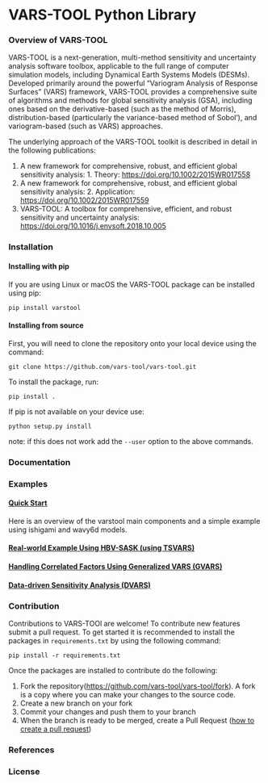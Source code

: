 # VARS-TOOL Python Library

### Overview of VARS-TOOL
VARS-TOOL is a next-generation, multi-method sensitivity and uncertainty analysis software toolbox,
applicable to the full range of computer simulation models, including Dynamical Earth Systems
Models (DESMs). Developed primarily around the powerful “Variogram Analysis of Response
Surfaces” (VARS) framework, VARS-TOOL provides a comprehensive suite of algorithms and
methods for global sensitivity analysis (GSA), including ones based on the derivative-based (such as
the method of Morris), distribution-based (particularly the variance-based method of Sobol’), and
variogram-based (such as VARS) approaches.

The underlying approach of the VARS-TOOL toolkit is described in detail in the following publications:

1. A new framework for comprehensive, robust, and efficient global sensitivity analysis: 1. Theory: https://doi.org/10.1002/2015WR017558 
2. A new framework for comprehensive, robust, and efficient global sensitivity analysis: 2. Application: https://doi.org/10.1002/2015WR017559
3. VARS-TOOL: A toolbox for comprehensive, efficient, and robust sensitivity and uncertainty analysis: https://doi.org/10.1016/j.envsoft.2018.10.005


### Installation
#### Installing with pip
If you are using Linux or macOS the VARS-TOOL package can be installed using pip:
```
pip install varstool
```

#### Installing from source
First, you will need to clone the repository onto your local device using the command:
```
git clone https://github.com/vars-tool/vars-tool.git
```
To install the package, run:
```
pip install .
```
If pip is not available on your device use:
```
python setup.py install
```
note: if this does not work add the `--user` option to the above commands.

### Documentation

### Examples
#### [Quick Start](url)
Here is an overview of the varstool main components and a simple example using ishigami and wavy6d models.

#### [Real-world Example Using HBV-SASK (using TSVARS)](url)
	
#### [Handling Correlated Factors Using Generalized VARS (GVARS)](url)
	
#### [Data-driven Sensitivity Analysis (DVARS)](url)

### Contribution
Contributions to VARS-TOOl are welcome! To contribute new features submit a pull request. To get started it is recommended to install the packages in `requirements.txt` by using the following command:
```
pip install -r requirements.txt
```
Once the packages are installed to contribute do the following:
1. Fork the repository(https://github.com/vars-tool/vars-tool/fork). A fork is a copy where you can make your changes to the source code.
2. Create a new branch on your fork
3. Commit your changes and push them to your branch
4. When the branch is ready to be merged, create a Pull Request ([how to create a pull request](https://github.com/vars-tool/vars-tool/fork))

### References

### License


